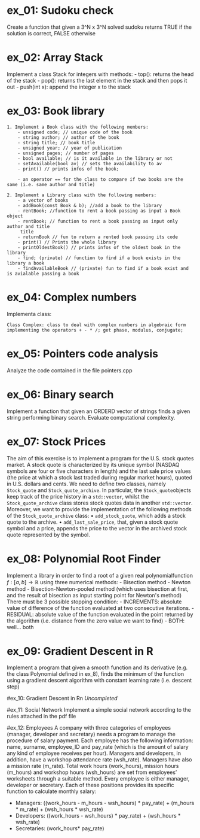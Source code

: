 # ex_01: Sudoku check
Create a function that given a 3^N x 3^N solved sudoku returns TRUE if the solution is correct, FALSE otherwise

# ex_02: Array Stack
Implement a class Stack for integers with methods:
    - top(): returns the head of the stack
    - pop(): returns the last element in the stack and then pops it out
    - push(int x): append the integer x to the stack

# ex_03: Book library
    1. Implement a Book class with the following members:
        - unsigned code; // unique code of the book
        - string author; // author of the book
        - string title; // book title
        - unsigned year; // year of publication
        - unsigned pages; // number of pages
        - bool available; // is it available in the library or not
        - setAvailable(bool av) // sets the availability to av
        - print() // prints infos of the book;
        
        - an operator == for the class to compare if two books are the same (i.e. same author and title)
    
    2. Implement a Library class with the following members:
        - a vector of books
        - addBook(const Book & b); //add a book to the library
        - rentBook; //function to rent a book passing as input a Book object
        - rentBook; // function to rent a book passing as input only author and title
         title
        - returnBook // fun to return a rented book passing its code
        - print() // Prints the whole library
        - printOldestBook() // prints infos of the oldest book in the library
        - find; (private) // function to find if a book exists in the library a book
        - findAvailableBook // (private) fun to find if a book exist and is avialable passing a book

# ex_04: Complex numbers
Implementa class:

    Class Complex: class to deal with complex numbers in algebraic form implementing the operators + - * /; get phase, modulus, conjugate;

 
# ex_05: Pointers code analysis 
Analyze the code contained in the file pointers.cpp

# ex_06: Binary search
Implement a function that given an ORDERD vector of strings finds a given string performing binary search. Evaluate computational complexity.

# ex_07: Stock Prices 
The aim of this exercise is to implement a program for the U.S. stock quotes market.
A stock quote is characterized by its unique symbol (NASDAQ symbols are four or five
characters in length) and the last sale price values (the price at which a stock last traded
during regular market hours), quoted in U.S. dollars and cents.
We need to define two classes, namely `Stock_quote` and `Stock_quote_archive`.
In particular, the `Stock_quote`objects keep track of the price history in a `std::vector`, whilst
the `Stock_quote_archive` class stores stock quotes data in another `std::vector`.
Moreover, we want to provide the implementation of the following methods of the
`Stock_quote_archive` class:
• `add_stock_quote`, which adds a stock quote to the archive.
• `add_last_sale_price`, that, given a stock quote symbol and a price, appends the price
to the vector in the archived stock quote represented by the symbol.

# ex_08: Polynomial Root Finder
Implement a library in order to find a root of a given real  polynomialfunction $f:[a,b] \to \mathbb{R}$ using three numerical methods:
    - Bisection method
    - Newton method 
    - Bisection-Newton-pooled method (which uses bisection at first, and the result of bisection as input starting point for Newton's method)
There must be 3 possible stopping condition: 
    - INCREMENTS: absolute value of difference of the function evaluated at two consecutive iterations.
    - RESIDUAL: absolute value of the function evaluated in the point returned by the algorithm (i.e. distance from the zero value we want to find) 
    - BOTH: well... both

# ex_09: Gradient Descent in R
Implement a program that given a smooth function and its derivative (e.g. the class Polynomial defined in ex_8), finds the minimum of the function using a gradient descent algorithm with constant learning rate (i.e. descent step)

#ex_10: Gradient Descent in Rn 
*Uncompleted*

#ex_11: Social Network
Implement a simple social network according to the rules attached in the pdf file 
 
#ex_12: Employees
A company with three categories of employees (manager, developer and secretary) needs a program to manage the procedure of salary payment.
Each employee has the following information: name, surname, employee_ID and pay_rate (which is the amount of salary any kind of employee receives per hour). 
Managers and developers, in addition, have a workshop attendance rate (wsh_rate). Managers have also a mission rate (m_rate). Total work hours (work_hours), mission hours (m_hours) and workshop hours (wsh_hours) are set from employees’ worksheets through a suitable method.
Every employee is either manager, developer or secretary. Each of these positions provides its specific function to calculate monthly salary: 
- Managers:
    ((work_hours - m_hours - wsh_hours) * pay_rate) + (m_hours * m_rate) + (wsh_hours * wsh_rate)
- Developers:
    ((work_hours - wsh_hours) * pay_rate) + (wsh_hours * wsh_rate)
- Secretaries:
    (work_hours* pay_rate)
